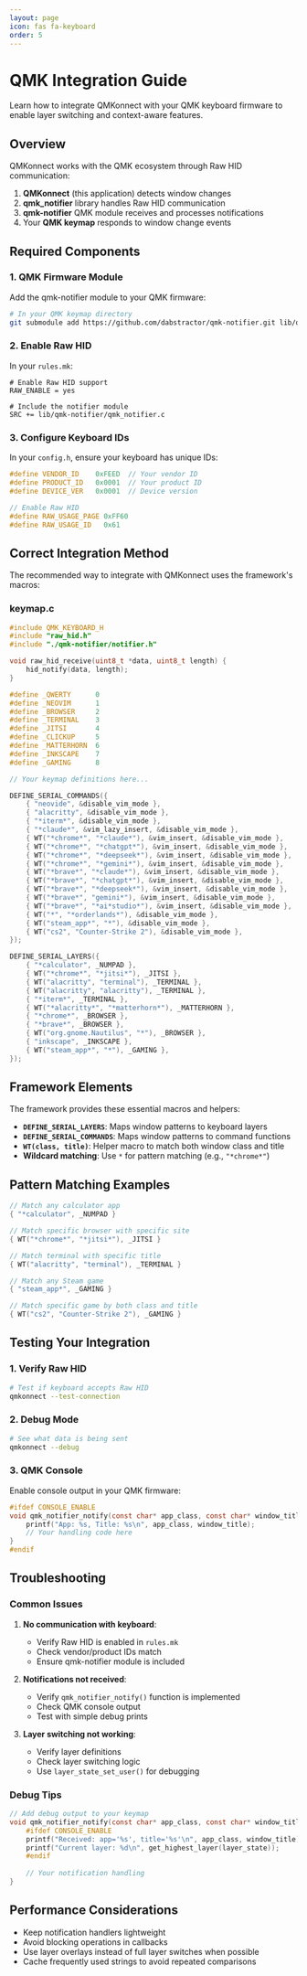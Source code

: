 ```yaml
---
layout: page
icon: fas fa-keyboard
order: 5
---
```


# QMK Integration Guide

Learn how to integrate QMKonnect with your QMK keyboard firmware to enable layer switching and context-aware features.

## Overview

QMKonnect works with the QMK ecosystem through Raw HID communication:

1. **QMKonnect** (this application) detects window changes
2. **qmk_notifier** library handles Raw HID communication
3. **qmk-notifier** QMK module receives and processes notifications
4. Your **QMK keymap** responds to window change events

## Required Components

### 1. QMK Firmware Module

Add the qmk-notifier module to your QMK firmware:

```bash
# In your QMK keymap directory
git submodule add https://github.com/dabstractor/qmk-notifier.git lib/qmk-notifier
```

### 2. Enable Raw HID

In your `rules.mk`:

```make
# Enable Raw HID support
RAW_ENABLE = yes

# Include the notifier module
SRC += lib/qmk-notifier/qmk_notifier.c
```

### 3. Configure Keyboard IDs

In your `config.h`, ensure your keyboard has unique IDs:

```c
#define VENDOR_ID    0xFEED  // Your vendor ID
#define PRODUCT_ID   0x0001  // Your product ID
#define DEVICE_VER   0x0001  // Device version

// Enable Raw HID
#define RAW_USAGE_PAGE 0xFF60
#define RAW_USAGE_ID   0x61
```

## Correct Integration Method

The recommended way to integrate with QMKonnect uses the framework's macros:

### keymap.c
```c
#include QMK_KEYBOARD_H
#include "raw_hid.h"
#include "./qmk-notifier/notifier.h"

void raw_hid_receive(uint8_t *data, uint8_t length) {
    hid_notify(data, length);
}

#define _QWERTY      0
#define _NEOVIM      1
#define _BROWSER     2
#define _TERMINAL    3
#define _JITSI       4
#define _CLICKUP     5
#define _MATTERHORN  6
#define _INKSCAPE    7
#define _GAMING      8

// Your keymap definitions here...

DEFINE_SERIAL_COMMANDS({
    { "neovide", &disable_vim_mode },
    { "alacritty", &disable_vim_mode },
    { "*iterm*", &disable_vim_mode },
    { "*claude*", &vim_lazy_insert, &disable_vim_mode },
    { WT("*chrome*", "*claude*"), &vim_insert, &disable_vim_mode },
    { WT("*chrome*", "*chatgpt*"), &vim_insert, &disable_vim_mode },
    { WT("*chrome*", "*deepseek*"), &vim_insert, &disable_vim_mode },
    { WT("*chrome*", "*gemini*"), &vim_insert, &disable_vim_mode },
    { WT("*brave*", "*claude*"), &vim_insert, &disable_vim_mode },
    { WT("*brave*", "*chatgpt*"), &vim_insert, &disable_vim_mode },
    { WT("*brave*", "*deepseek*"), &vim_insert, &disable_vim_mode },
    { WT("*brave*", "gemini*"), &vim_insert, &disable_vim_mode },
    { WT("*brave*", "*ai*studio*"), &vim_insert, &disable_vim_mode },
    { WT("*", "*orderlands*"), &disable_vim_mode },
    { WT("steam_app*", "*"), &disable_vim_mode },
    { WT("cs2", "Counter-Strike 2"), &disable_vim_mode },
});

DEFINE_SERIAL_LAYERS({
    { "*calculator", _NUMPAD },
    { WT("*chrome*", "*jitsi*"), _JITSI },
    { WT("alacritty", "terminal"), _TERMINAL },
    { WT("alacritty", "alacritty"), _TERMINAL },
    { "*iterm*", _TERMINAL },
    { WT("*alacritty*", "*matterhorn*"), _MATTERHORN },
    { "*chrome*", _BROWSER },
    { "*brave*", _BROWSER },
    { WT("org.gnome.Nautilus", "*"), _BROWSER },
    { "inkscape", _INKSCAPE },
    { WT("steam_app*", "*"), _GAMING },
});
```

## Framework Elements

The framework provides these essential macros and helpers:

- **`DEFINE_SERIAL_LAYERS`**: Maps window patterns to keyboard layers
- **`DEFINE_SERIAL_COMMANDS`**: Maps window patterns to command functions  
- **`WT(class, title)`**: Helper macro to match both window class and title
- **Wildcard matching**: Use `*` for pattern matching (e.g., `"*chrome*"`)

## Pattern Matching Examples

```c
// Match any calculator app
{ "*calculator", _NUMPAD }

// Match specific browser with specific site
{ WT("*chrome*", "*jitsi*"), _JITSI }

// Match terminal with specific title
{ WT("alacritty", "terminal"), _TERMINAL }

// Match any Steam game
{ "steam_app*", _GAMING }

// Match specific game by both class and title
{ WT("cs2", "Counter-Strike 2"), _GAMING }
```

## Testing Your Integration

### 1. Verify Raw HID

```bash
# Test if keyboard accepts Raw HID
qmkonnect --test-connection
```

### 2. Debug Mode

```bash
# See what data is being sent
qmkonnect --debug
```

### 3. QMK Console

Enable console output in your QMK firmware:

```c
#ifdef CONSOLE_ENABLE
void qmk_notifier_notify(const char* app_class, const char* window_title) {
    printf("App: %s, Title: %s\n", app_class, window_title);
    // Your handling code here
}
#endif
```

## Troubleshooting

### Common Issues

1. **No communication with keyboard**:
   - Verify Raw HID is enabled in `rules.mk`
   - Check vendor/product IDs match
   - Ensure qmk-notifier module is included

2. **Notifications not received**:
   - Verify `qmk_notifier_notify()` function is implemented
   - Check QMK console output
   - Test with simple debug prints

3. **Layer switching not working**:
   - Verify layer definitions
   - Check layer switching logic
   - Use `layer_state_set_user()` for debugging

### Debug Tips

```c
// Add debug output to your keymap
void qmk_notifier_notify(const char* app_class, const char* window_title) {
    #ifdef CONSOLE_ENABLE
    printf("Received: app='%s', title='%s'\n", app_class, window_title);
    printf("Current layer: %d\n", get_highest_layer(layer_state));
    #endif
    
    // Your notification handling
}
```

## Performance Considerations

- Keep notification handlers lightweight
- Avoid blocking operations in callbacks
- Use layer overlays instead of full layer switches when possible
- Cache frequently used strings to avoid repeated comparisons